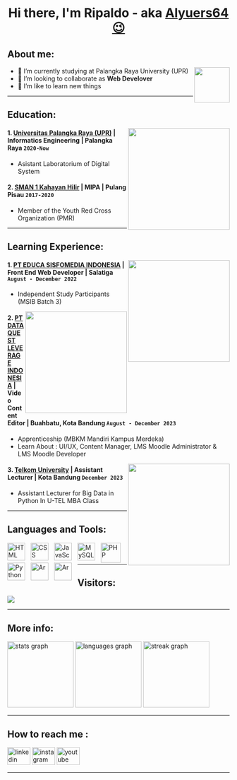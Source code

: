 <h1 align="center">Hi there, I'm Ripaldo - aka <a href="https://github.com/Alyuers64/">Alyuers64😉</a></h1>

## About me:
  <img align="right" height="80" width="80" src="https://media.tenor.com/VIrdreHaxiEAAAAi/alymew-aly.gif"/>
  
  
- 🌱 I’m currently studying at Palangka Raya University (UPR)
- 👯 I’m looking to collaborate as **Web Develover**
- 📖 I’m like to learn new things

---


## Education:
<img align='right' src="https://www.upr.ac.id/assets/images/logo/0.png" width="230">


#### 1. [Universitas Palangka Raya (UPR)](https://www.upr.ac.id/) | Informatics Engineering | Palangka Raya `2020-Now`
   - Asistant Laboratorium of Digital System
   
 #### 2. [SMAN 1 Kahayan Hilir](https://sman1kahayanhilir.sch.id/) | MIPA | Pulang Pisau `2017-2020`
   - Member of the Youth Red Cross Organization (PMR)

---

## Learning Experience:
<img align='right' src="https://www.gamelab.id/img/logo-gamelab-187x51.png?v=3.10?v=3.1?v=1.1" width="230">


#### 1. [PT EDUCA SISFOMEDIA INDONESIA](https://www.gamelab.id/) | Front End Web Developer | Salatiga `August - December 2022`
   - Independent Study Participants (MSIB Batch 3)

<img align='right' src="https://dataquest.co.id/wp-content/uploads/2023/10/cropped-DQ-1.png" width="230">

#### 2. [PT DATAQUEST LEVERAGE INDONESIA](https://dataquest.co.id/) | Video Content Editor | Buahbatu, Kota Bandung `August - December 2023`
   - Apprenticeship (MBKM Mandiri Kampus Merdeka)
   - Learn About : UI/UX, Content Manager, LMS Moodle Administrator & LMS Moodle Developer 

<img align='right' src="https://mf-chan.com/tel-u-logo/lib/Tel-U/primer-utama.png" width="230">

#### 3. [Telkom University](https://telkomuniversity.ac.id/) | Assistant Lecturer |  Kota Bandung `December 2023`
   - Assistant Lecturer for Big Data in Python In U-TEL MBA Class
---

## Languages and Tools:

[<img align="left" alt="HTML" width="40px" src="https://cdn-icons-png.flaticon.com/512/1532/1532556.png" style="padding-right:10px;" />][webdev]
[<img align="left" alt="CSS" width="40px" src="https://cdn-icons-png.flaticon.com/512/732/732190.png" style="padding-right:10px;" />][webdev]
[<img align="left" alt="JavaScript" width="40px" src="https://cdn-icons-png.flaticon.com/512/5968/5968292.png" style="padding-right:10px;" />][webdev]
[<img align="left" alt="MySQL" width="40px" src="https://cdn-icons-png.flaticon.com/512/5968/5968313.png" style="padding-right:10px;" />][webdev]
[<img align="left" alt="PHP" width="45px" src="https://cdn-icons-png.flaticon.com/128/5968/5968332.png" style="padding-right:10px;" />][webdev]
[<img align="left" alt="Python" width="40px" src="https://cdn-icons-png.flaticon.com/512/5968/5968350.png" style="padding-right:10px;" />][webdev]
[<img align="left" alt="Ar" width="40px" src="https://cdn.iconscout.com/icon/free/png-256/free-arduino-226072.png" style="padding-right:10px;" />][webdev]
[<img align="left" alt="Ar" width="40px" src="https://download.logo.wine/logo/Moodle/Moodle-Logo.wine.png" style="padding-right:10px;" />][webdev]

<br />
<br />

---

## Visitors:

<div align="left">
  <img src="https://profile-counter.glitch.me/Alyuers64/count.svg?"  />
</div>

---

## More info:

<div align="left">
  <img src="https://github-readme-stats.vercel.app/api?username=Alyuers64&hide_title=false&hide_rank=false&show_icons=true&include_all_commits=true&count_private=true&disable_animations=false&theme=dark&locale=en&hide_border=true&order=1" height="150" alt="stats graph"  />
  <img src="https://github-readme-stats.vercel.app/api/top-langs?username=Alyuers64&locale=en&hide_title=false&layout=compact&card_width=320&langs_count=8&theme=dark&hide_border=true&order=2" height="150" alt="languages graph"  />
  <img src="https://streak-stats.demolab.com?user=Alyuers64&locale=en&mode=daily&theme=dark&hide_border=true&border_radius=5&date_format=j M[ Y]&order=3" height="150" alt="streak graph"  />
</div>

---

## How to reach me :

<div align="left">
    <a href="https://www.linkedin.com/in/ripaldo-alyura-7b4aa7242/">
  <img src="https://raw.githubusercontent.com/maurodesouza/profile-readme-generator/master/src/assets/icons/social/linkedin/default.svg" width="52" height="40" alt="linkedin logo"  /></a>
    <a href="https://www.instagram.com/alyuers_64/">
  <img src="https://raw.githubusercontent.com/maurodesouza/profile-readme-generator/master/src/assets/icons/social/instagram/default.svg" width="52" height="40" alt="instagram logo"  /></a>
    <a href="https://www.youtube.com/channel/UCbc4F_Z_JNic9AWRsltAMFg">
  <img src="https://raw.githubusercontent.com/maurodesouza/profile-readme-generator/master/src/assets/icons/social/youtube/default.svg" width="52" height="40" alt="youtube logo"  /></a>
</div>

---

<!-- [![website](./img/youtube-light.svg)](https://www.youtube.com/channel/UCbc4F_Z_JNic9AWRsltAMFg#gh-light-mode-only)
[![website](./img/youtube-dark.svg)](https://www.youtube.com/channel/UCbc4F_Z_JNic9AWRsltAMFg#gh-dark-mode-only)
&nbsp;&nbsp;
[![website](./img/linkedin-light.svg)](https://www.linkedin.com/in/ripaldo-alyura-7b4aa7242/#gh-light-mode-only)
[![website](./img/linkedin-dark.svg)](https://www.linkedin.com/in/ripaldo-alyura-7b4aa7242/#gh-dark-mode-only)
&nbsp;&nbsp;
[![website](./img/instagram-light.svg)](https://www.instagram.com/alyuers_64/#gh-light-mode-only)
[![website](./img/instagram-dark.svg)](https://www.instagram.com/alyuers_64/#gh-dark-mode-only) -->



[webdev]: https://github.com/Alyuers64/








